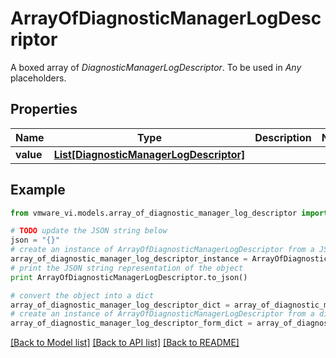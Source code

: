 # ArrayOfDiagnosticManagerLogDescriptor

A boxed array of *DiagnosticManagerLogDescriptor*. To be used in *Any* placeholders. 

## Properties
Name | Type | Description | Notes
------------ | ------------- | ------------- | -------------
**value** | [**List[DiagnosticManagerLogDescriptor]**](DiagnosticManagerLogDescriptor.md) |  | 

## Example

```python
from vmware_vi.models.array_of_diagnostic_manager_log_descriptor import ArrayOfDiagnosticManagerLogDescriptor

# TODO update the JSON string below
json = "{}"
# create an instance of ArrayOfDiagnosticManagerLogDescriptor from a JSON string
array_of_diagnostic_manager_log_descriptor_instance = ArrayOfDiagnosticManagerLogDescriptor.from_json(json)
# print the JSON string representation of the object
print ArrayOfDiagnosticManagerLogDescriptor.to_json()

# convert the object into a dict
array_of_diagnostic_manager_log_descriptor_dict = array_of_diagnostic_manager_log_descriptor_instance.to_dict()
# create an instance of ArrayOfDiagnosticManagerLogDescriptor from a dict
array_of_diagnostic_manager_log_descriptor_form_dict = array_of_diagnostic_manager_log_descriptor.from_dict(array_of_diagnostic_manager_log_descriptor_dict)
```
[[Back to Model list]](../README.md#documentation-for-models) [[Back to API list]](../README.md#documentation-for-api-endpoints) [[Back to README]](../README.md)


